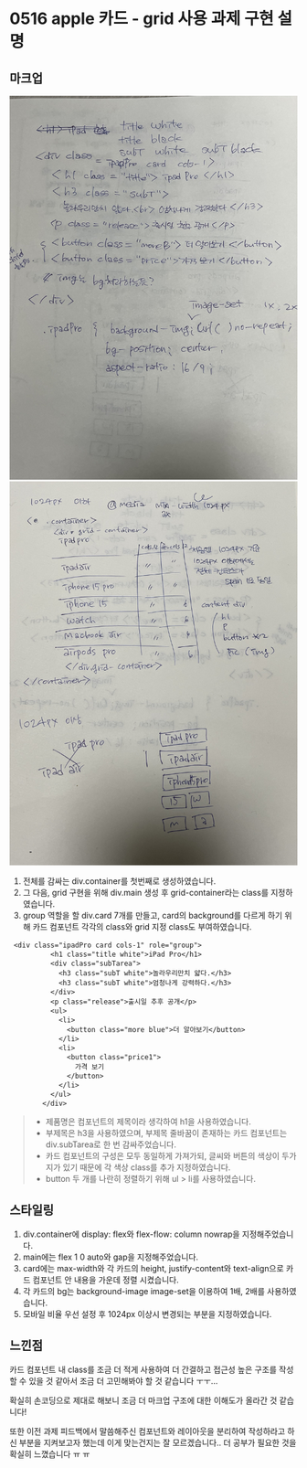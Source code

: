 # 0516 apple 카드 - grid 사용 과제 구현 설명
## 마크업

![손코딩?](./p1.jpg)
![손코딩?](./p2.jpg)

1. 전체를 감싸는 div.container를 첫번째로 생성하였습니다.
2. 그 다음, grid 구현을 위해 div.main 생성 후 grid-container라는 class를 지정하였습니다.
3. group 역할을 할 div.card 7개를 만들고, card의 background를 다르게 하기 위해 카드 컴포넌트 각각의 class와 grid 지정 class도 부여하였습니다.

```
 <div class="ipadPro card cols-1" role="group">
          <h1 class="title white">iPad Pro</h1>
          <div class="subTarea">
            <h3 class="subT white">놀라우리만치 얇다.</h3>
            <h3 class="subT white">엄청나게 강력하다.</h3>
          </div>
          <p class="release">출시일 추후 공개</p>
          <ul>
            <li>
              <button class="more blue">더 알아보기</button>
            </li>
            <li>
              <button class="price1">
                가격 보기
              </button>
            </li>
          </ul>
        </div>
```

> - 제품명은 컴포넌트의 제목이라 생각하여 h1을 사용하였습니다.
> - 부제목은 h3을 사용하였으며, 부제목 줄바꿈이 존재하는 카드 컴포넌트는 div.subTarea로 한 번 감싸주었습니다.
> - 카드 컴포넌트의 구성은 모두 동일하게 가져가되, 글씨와 버튼의 색상이 두가지가 있기 때문에 각 색상 class를 추가 지정하였습니다.
> - button 두 개를 나란히 정렬하기 위해 ul > li를 사용하였습니다.

## 스타일링

1. div.container에 display: flex와 flex-flow: column nowrap을 지정해주었습니다.
2. main에는 flex 1 0 auto와 gap을 지정해주었습니다.
3. card에는 max-width와 각 카드의 height, justify-content와 text-align으로 카드 컴포넌트 안 내용을 가운데 정렬 시켰습니다.
4. 각 카드의 bg는 background-image image-set을 이용하여 1배, 2배를 사용하였습니다.
5. 모바일 비율 우선 설정 후 1024px 이상시 변경되는 부분을 지정하였습니다.

## 느낀점

카드 컴포넌트 내 class를 조금 더 적게 사용하여 더 간결하고 접근성 높은 구조를 작성할 수 있을 것 같아서 조금 더 고민해봐야 할 것 같습니다 ㅜㅜ...

확실히 손코딩으로 제대로 해보니 조금 더 마크업 구조에 대한 이해도가 올라간 것 같습니다!

또한 이전 과제 피드백에서 말씀해주신 컴포넌트와 레이아웃을 분리하여 작성하라고 하신 부분을 지켜보고자 했는데 이게 맞는건지는 잘 모르겠습니다.. 더 공부가 필요한 것을 확실히 느꼈습니다 ㅠ ㅠ
